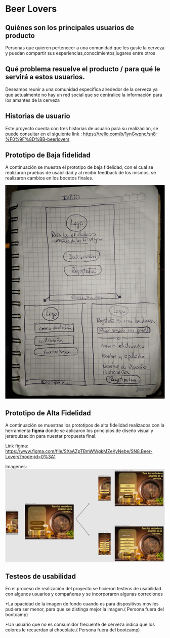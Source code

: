 # Beer Lovers 


## **Quiénes son los principales usuarios de producto**
Personas que quieren pertenecer a una comunidad que les guste la cerveza y puedan compartir sus esperiencias,conocimientos,lugares entre otros

## **Qué problema resuelve el producto / para qué le servirá a estos usuarios.**

Deseamos reunir a una comunidad especifica alrededor de la cerveza ya que actualmente no hay un red social que se centralice la información para los amantes de la cerveza

## Historias de usuario
Este proyecto cuenta con tres historias de usuario para su realización, se puede consultar en el siguiente link : https://trello.com/b/1ynGwpnc/sn8-%F0%9F%8D%BB-beerlovers

## Prototipo de Baja fidelidad
A continuación se muestra el prototipo de baja fidelidad, con el cual se realizaron pruebas de usabilidad y al recibir feedback de los mismos, se realizaron cambios en los bocetos finales.

![prototipobaja](src/Imagenes/Readme1.jpeg)

## Prototipo de Alta Fidelidad

A continuación se muestras los prototipos de alta fidelidad realizados con la herramienta **figma** donde se aplicaron los principios de diseño visual y jerarquización para nuestar propuesta final.

Link figma: https://www.figma.com/file/SXaAZpTBmWWgkMZeKyNebe/SN8.Beer-Lovers?node-id=0%3A1

Imagenes:![prototipoAlta](src/Imagenes/Readme2.PNG)

## Testeos de usabilidad 

En el proceso de realización del proyecto se hicieron testeos de usabilidad con algunos usuarios y compañeras y se incorporaron algunas correciones

*La opacidad de la imagen de fondo cuando es para dispositivos moviles pudiera ser menor, para que se distinga mejor la imagen.( Persona fuera del bootcamp)

*Un usuario que no es consumidor frecuente de cerveza indica que los colores le recuerdan al chocolate.( Persona fuera del bootcamp)